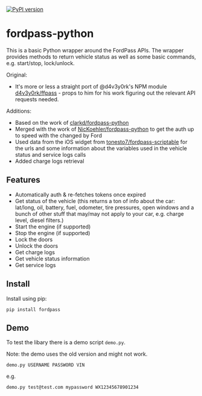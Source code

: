 [![PyPI version](https://badge.fury.io/py/fordpass.svg)](https://badge.fury.io/py/fordpass)

# fordpass-python

This is a basic Python wrapper around the FordPass APIs. The wrapper provides methods to return vehicle status as well as some basic commands, e.g. start/stop, lock/unlock.

Original:
* It's more or less a straight port of @d4v3y0rk's NPM module [d4v3y0rk/ffpass](https://github.com/d4v3y0rk/ffpass-module) - props to him for his work figuring out the relevant API requests needed.

Additions:
* Based on the work of [clarkd/fordpass-python](https://github.com/clarkd/fordpass-python)
* Merged with the work of [NicKoehler/fordpass-python](https://github.com/NicKoehler/fordpass-python) to get the auth up to speed with the changed by Ford
* Used data from the iOS widget from [tonesto7/fordpass-scriptable](https://github.com/tonesto7/fordpass-scriptable) for the urls and some information about the variables used in the vehicle status and service logs calls
* Added charge logs retrieval

## Features

* Automatically auth & re-fetches tokens once expired
* Get status of the vehicle (this returns a ton of info about the car: lat/long, oil, battery, fuel, odometer, tire pressures, open windows and a bunch of other stuff that may/may not apply to your car, e.g. charge level, diesel filters.)
* Start the engine (if supported)
* Stop the engine (if supported)
* Lock the doors
* Unlock the doors
* Get charge logs
* Get vehicle status information
* Get service logs

## Install
Install using pip:

```
pip install fordpass
```

## Demo

To test the libary there is a demo script `demo.py`.

Note: the demo uses the old version and might not work.
```
demo.py USERNAME PASSWORD VIN
```

e.g.

```
demo.py test@test.com mypassword WX12345678901234
```

